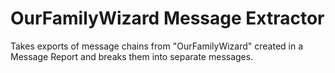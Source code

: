 # OurFamilyWizard Message Extractor
Takes exports of message chains from "OurFamilyWizard" created in a Message Report and breaks them into separate messages.
